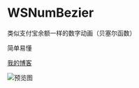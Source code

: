 # WSNumBezier
类似支付宝余额一样的数字动画（贝塞尔函数）


简单易懂 


[我的博客](http://www.cnblogs.com/Seeulater/  "欢迎私信我哦") 

![预览图](https://github.com/PerfectShen/WSNumBezier/blob/master/NumBezier1.gif) 
